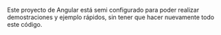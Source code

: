  

Este proyecto de Angular está semi configurado para poder realizar demostraciones y ejemplo rápidos, sin tener que hacer nuevamente todo este código.
 